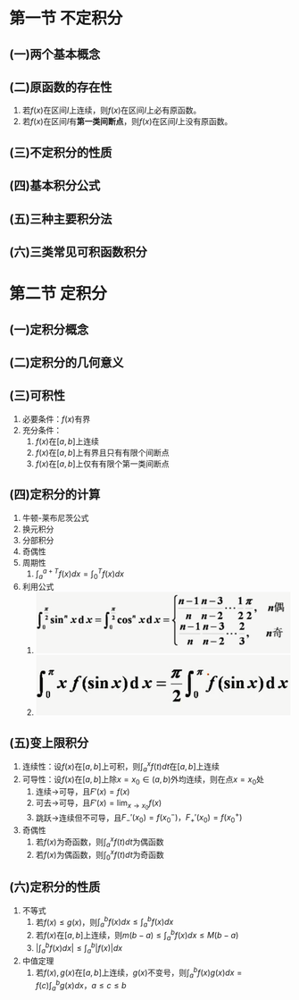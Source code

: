 # 第一节 不定积分

## (一)两个基本概念

## (二)原函数的存在性

1. 若$f(x)$在区间$I$上连续，则$f(x)$在区间$I$上必有原函数。
2. 若$f(x)$在区间$I$有**第一类间断点**，则$f(x)$在区间$I$上没有原函数。

## (三)不定积分的性质

## (四)基本积分公式

## (五)三种主要积分法

## (六)三类常见可积函数积分

# 第二节 定积分

## (一)定积分概念

## (二)定积分的几何意义

## (三)可积性

1. 必要条件：$f(x)$有界
2. 充分条件：
   1. $f(x)$在$[a,b]$上连续
   2. $f(x)$在$[a,b]$上有界且只有有限个间断点
   3. $f(x)$在$[a,b]$上仅有有限个第一类间断点

## (四)定积分的计算

1. 牛顿-莱布尼茨公式
2. 换元积分
3. 分部积分
4. 奇偶性
5. 周期性
   1. $\displaystyle \int_a^{a+T}f(x)dx=\int_0^{T}f(x)dx$
6. 利用公式
   1. ![](2021-08-02-15-11-31.png)
   2. ![](2021-08-02-15-12-26.png)


## (五)变上限积分

1. 连续性：设$f(x)$在$[a,b]$上可积，则$\displaystyle \int_a^xf(t)dt$在$[a,b]$上连续
2. 可导性：设$f(x)$在$[a,b]$上除$x=x_0\in(a,b)$外均连续，则在点$x=x_0$处
   1. 连续$\rightarrow$可导，且$F'(x)=f(x)$
   2. 可去$\rightarrow$可导，且$F'(x)=\displaystyle \lim_{x \to x_0} f(x)$
   3. 跳跃$\rightarrow$连续但不可导，且$F_-'(x_0)=f(x_0^-)，F_+'(x_0)=f(x_0^+)$
3. 奇偶性
   1. 若$f(x)$为奇函数，则$\displaystyle \int_a^xf(t)dt$为偶函数
   2. 若$f(x)$为偶函数，则$\displaystyle \int_0^xf(t)dt$为奇函数

## (六)定积分的性质

1. 不等式
   1. 若$f(x)\leq g(x)，$则$\displaystyle \int_a^bf(x)dx\leq \int_a^bf(x)dx$
   2. 若$f(x)$在$[a,b]$上连续，则$\displaystyle m(b-a)\leq\int_a^bf(x)dx\leq M(b-a)$
   3. $\displaystyle |\int_a^bf(x)dx|\leq \int_a^b|f(x)|dx$
2. 中值定理
   1. 若$f(x),g(x)$在$[a,b]$上连续，$g(x)$不变号，则$\displaystyle\int_a^bf(x)g(x)dx=f(c)\int_a^bg(x)dx，a\leq c\leq b$